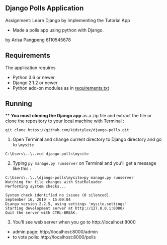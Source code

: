 ## Django Polls Application


Assignment: Learn Django by Implementing the Tutorial App
- Made a polls app using python with Django.

by Arisa Pangpeng 6110545678

## Requirements


 The application requires
 * Python 3.6 or newer
 * Django 2.1.2 or newer
 * Python add-on modules as in [requirements.txt](requirements.txt)

## Running
** **You must cloning the Django app** as a zip file and extract the file or clone the repository to your local machine with Terminal :
```
git clone https://github.com/kidstylex/django-polls.git
```
1. Open Terminal and change current directory to Django directory and go to `\mysite`
```
C:\Users\..\..>cd django-polls\mysite
```

2. Typing `py manage.py runserver` on Terminal and you'll get a message like this :

```
C:\Users\..\..\django-polls\mysite>py manage.py runserver
Watching for file changes with StatReloader
Performing system checks...

System check identified no issues (0 silenced).
September 16, 2019 - 15:09:04
Django version 2.2.5, using settings 'mysite.settings'
Starting development server at http://127.0.0.1:8000/
Quit the server with CTRL-BREAK.
```
3. You'll see web server when you go to http://localhost:8000
- admin page: http://localhost:8000/admin
- to vote polls: http://localhost:8000/polls


